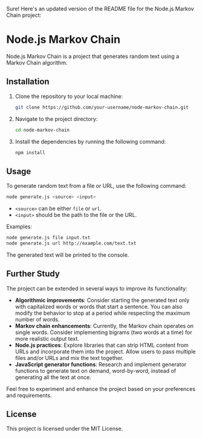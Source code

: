 Sure! Here's an updated version of the README file for the Node.js Markov Chain project:

# Node.js Markov Chain

Node.js Markov Chain is a project that generates random text using a Markov Chain algorithm.

## Installation

1. Clone the repository to your local machine:

   ```bash
   git clone https://github.com/your-username/node-markov-chain.git
   ```

2. Navigate to the project directory:

   ```bash
   cd node-markov-chain
   ```

3. Install the dependencies by running the following command:

   ```bash
   npm install
   ```

## Usage

To generate random text from a file or URL, use the following command:

```bash
node generate.js <source> <input>
```

- `<source>` can be either `file` or `url`.
- `<input>` should be the path to the file or the URL.

Examples:

```bash
node generate.js file input.txt
node generate.js url http://example.com/text.txt
```

The generated text will be printed to the console.

## Further Study

The project can be extended in several ways to improve its functionality:

- **Algorithmic improvements**: Consider starting the generated text only with capitalized words or words that start a sentence. You can also modify the behavior to stop at a period while respecting the maximum number of words.
- **Markov chain enhancements**: Currently, the Markov chain operates on single words. Consider implementing bigrams (two words at a time) for more realistic output text.
- **Node.js practices**: Explore libraries that can strip HTML content from URLs and incorporate them into the project. Allow users to pass multiple files and/or URLs and mix the text together.
- **JavaScript generator functions**: Research and implement generator functions to generate text on demand, word-by-word, instead of generating all the text at once.

Feel free to experiment and enhance the project based on your preferences and requirements.

## License

This project is licensed under the MIT License.
